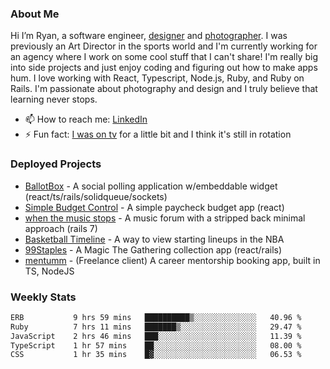 ### About Me
Hi I’m Ryan, a software engineer, [designer](https://www.denvermullets.com/video) and [photographer](https://www.denvermullets.com/). I was previously an Art Director in the sports world and I'm currently working for an agency where I work on some cool stuff that I can't share! I'm really big into side projects and just enjoy coding and figuring out how to make apps hum. I love working with React, Typescript, Node.js, Ruby, and Ruby on Rails. I'm passionate about photography and design and I truly believe that learning never stops.

- 📫 How to reach me: [LinkedIn](https://www.linkedin.com/in/ryanvaznis)
- ⚡ Fun fact: [I was on tv](https://vimeo.com/381425882) for a little bit and I think it's still in rotation

### Deployed Projects
- [BallotBox](https://voteballotbox.com/) - A social polling application w/embeddable widget (react/ts/rails/solidqueue/sockets)
- [Simple Budget Control](https://simplebudgetcontrol.com/) - A simple paycheck budget app (react)
- [when the music stops](https://whenthemusicstops.net) - A music forum with a stripped back minimal approach (rails 7)
- [Basketball Timeline](https://basketball-timeline.com/?team=PHO&year=2023) - A way to view starting lineups in the NBA
- [99Staples](https://www.99staples.com/collections/denvermullets/9) - A Magic The Gathering collection app (react/rails)
- [mentumm](https://portal.mentumm.com/) - (Freelance client) A career mentorship booking app, built in TS, NodeJS

### Weekly Stats
<!--START_SECTION:waka-->

```txt
ERB           9 hrs 59 mins   ██████████▒░░░░░░░░░░░░░░   40.96 %
Ruby          7 hrs 11 mins   ███████▒░░░░░░░░░░░░░░░░░   29.47 %
JavaScript    2 hrs 46 mins   ███░░░░░░░░░░░░░░░░░░░░░░   11.39 %
TypeScript    1 hr 57 mins    ██░░░░░░░░░░░░░░░░░░░░░░░   08.00 %
CSS           1 hr 35 mins    █▓░░░░░░░░░░░░░░░░░░░░░░░   06.53 %
```

<!--END_SECTION:waka-->
